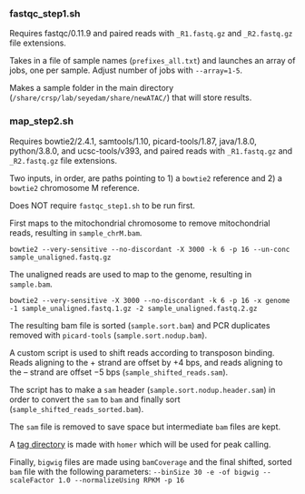 ### fastqc_step1.sh 
Requires fastqc/0.11.9 and paired reads with `_R1.fastq.gz` and `_R2.fastq.gz` file extensions.

Takes in a file of sample names (`prefixes_all.txt`) and launches an array of jobs, one per sample. Adjust number of jobs with `--array=1-5`.

Makes a sample folder in the main directory (`/share/crsp/lab/seyedam/share/newATAC/`) that will store results.

### map_step2.sh 
Requires bowtie2/2.4.1, samtools/1.10, picard-tools/1.87, java/1.8.0, python/3.8.0, and ucsc-tools/v393, and paired reads with `_R1.fastq.gz` and `_R2.fastq.gz` file extensions.

Two inputs, in order, are paths pointing to 1) a `bowtie2` reference and 2) a `bowtie2` chromosome M reference.

Does NOT require `fastqc_step1.sh` to be run first.

First maps to the mitochondrial chromosome to remove mitochondrial reads, resulting in `sample_chrM.bam`.
```
bowtie2 --very-sensitive --no-discordant -X 3000 -k 6 -p 16 --un-conc sample_unaligned.fastq.gz
```

The unaligned reads are used to map to the genome, resulting in `sample.bam`.
```
bowtie2 --very-sensitive -X 3000 --no-discordant -k 6 -p 16 -x genome -1 sample_unaligned.fastq.1.gz -2 sample_unaligned.fastq.2.gz
```

The resulting bam file is sorted (`sample.sort.bam`) and PCR duplicates removed with `picard-tools` (`sample.sort.nodup.bam`). 

A custom script is used to shift reads according to transposon binding. Reads aligning to the + strand are offset by +4 bps, and reads aligning to the – strand are offset −5 bps (`sample_shifted_reads.sam`). 

The script has to make a `sam` header (`sample.sort.nodup.header.sam`) in order to convert the `sam` to `bam` and finally sort (`sample_shifted_reads_sorted.bam`).

The `sam` file is removed to save space but intermediate `bam` files are kept.

A [tag directory](http://homer.ucsd.edu/homer/ngs/tagDir.html) is made with `homer` which will be used for peak calling. 

Finally, `bigwig` files are made using `bamCoverage` and the final shifted, sorted `bam` file with the following parameters: `--binSize 30 -e -of bigwig --scaleFactor 1.0 --normalizeUsing RPKM -p 16`
